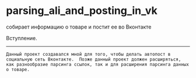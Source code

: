 # parsing_ali_and_posting_in_vk
собирает информацию о товаре и постит ее во Вконтакте

Вступление.
***
`Данный проект создавался мной для того, чтобы делать автопост в социальную сеть Вконтакте. 
Позже данный проект должен расширяться, как разнообразие парсинга ссылок, так и для расширения парсинга
данных о товаре.`

